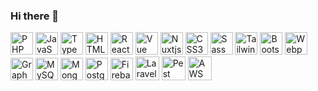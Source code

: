 ### Hi there 👋

<p align="left" dir="auto">
<a href="https://www.php.net/" rel="nofollow"><img src="https://raw.githubusercontent.com/danielcranney/readme-generator/main/public/icons/skills/php-colored.svg" width="36" height="36" alt="PHP" style="max-width: 100%;"></a>
<a href="https://developer.mozilla.org/en-US/docs/Web/JavaScript" rel="nofollow"><img src="https://raw.githubusercontent.com/danielcranney/readme-generator/main/public/icons/skills/javascript-colored.svg" width="36" height="36" alt="JavaScript" style="max-width: 100%;"></a>
<a href="https://www.typescriptlang.org/" rel="nofollow"><img src="https://raw.githubusercontent.com/danielcranney/readme-generator/main/public/icons/skills/typescript-colored.svg" width="36" height="36" alt="TypeScript" style="max-width: 100%;"></a>
<a href="https://developer.mozilla.org/en-US/docs/Glossary/HTML5" rel="nofollow"><img src="https://raw.githubusercontent.com/danielcranney/readme-generator/main/public/icons/skills/html5-colored.svg" width="36" height="36" alt="HTML5" style="max-width: 100%;"></a>
<a href="https://reactjs.org/" rel="nofollow"><img src="https://raw.githubusercontent.com/danielcranney/readme-generator/main/public/icons/skills/react-colored.svg" width="36" height="36" alt="React" style="max-width: 100%;"></a>
<a href="https://vuejs.org/" rel="nofollow"><img src="https://raw.githubusercontent.com/danielcranney/readme-generator/main/public/icons/skills/vuejs-colored.svg" width="36" height="36" alt="Vue" style="max-width: 100%;"></a>
<a href="https://nuxtjs.org/" rel="nofollow"><img src="https://raw.githubusercontent.com/danielcranney/readme-generator/main/public/icons/skills/nuxtjs-colored.svg" width="36" height="36" alt="Nuxtjs" style="max-width: 100%;"></a>
<a href="https://www.w3.org/TR/CSS/#css" rel="nofollow"><img src="https://raw.githubusercontent.com/danielcranney/readme-generator/main/public/icons/skills/css3-colored.svg" width="36" height="36" alt="CSS3" style="max-width: 100%;"></a>
<a href="https://sass-lang.com/" rel="nofollow"><img src="https://raw.githubusercontent.com/danielcranney/readme-generator/main/public/icons/skills/sass-colored.svg" width="36" height="36" alt="Sass" style="max-width: 100%;"></a>
<a href="https://tailwindcss.com/" rel="nofollow"><img src="https://raw.githubusercontent.com/danielcranney/readme-generator/main/public/icons/skills/tailwindcss-colored.svg" width="36" height="36" alt="TailwindCSS" style="max-width: 100%;"></a>
<a href="https://getbootstrap.com/" rel="nofollow"><img src="https://raw.githubusercontent.com/danielcranney/readme-generator/main/public/icons/skills/bootstrap-colored.svg" width="36" height="36" alt="Bootstrap" style="max-width: 100%;"></a>
<a href="https://webpack.js.org/" rel="nofollow"><img src="https://raw.githubusercontent.com/danielcranney/readme-generator/main/public/icons/skills/webpack-colored.svg" width="36" height="36" alt="Webpack" style="max-width: 100%;"></a>
<a href="https://graphql.org/" rel="nofollow"><img src="https://raw.githubusercontent.com/danielcranney/readme-generator/main/public/icons/skills/graphql-colored.svg" width="36" height="36" alt="GraphQL" style="max-width: 100%;"></a>
<a href="https://www.mysql.com/" rel="nofollow"><img src="https://raw.githubusercontent.com/danielcranney/readme-generator/main/public/icons/skills/mysql-colored.svg" width="36" height="36" alt="MySQL" style="max-width: 100%;"></a>
<a href="https://www.mongodb.com/" rel="nofollow"><img src="https://raw.githubusercontent.com/danielcranney/readme-generator/main/public/icons/skills/mongodb-colored.svg" width="36" height="36" alt="MongoDB" style="max-width: 100%;"></a>
<a href="https://www.postgresql.org/" rel="nofollow"><img src="https://raw.githubusercontent.com/danielcranney/readme-generator/main/public/icons/skills/postgresql-colored.svg" width="36" height="36" alt="PostgreSQL" style="max-width: 100%;"></a>
<a href="https://firebase.google.com/" rel="nofollow"><img src="https://raw.githubusercontent.com/danielcranney/readme-generator/main/public/icons/skills/firebase-colored.svg" width="36" height="36" alt="Firebase" style="max-width: 100%;"></a>
<a href="https://laravel.com/" rel="nofollow"><img src="https://github.com/laravel/art/raw/master/logo-mark/5%20svg/3%20rgb/1%20Full%20Color/laravel-mark-rgb-red.svg" width="38" height="38" alt="Laravel" style="max-width: 100%;"></a>
<a href="https://pestphp.com/" rel="nofollow"><img src="https://camo.githubusercontent.com/6234ffe2b5a729e91579883b5737df962b2bbca69866ffc34b845a23f92ee040/68747470733a2f2f706573747068702e636f6d2f7777772f6173736574732f6c6f676f2e737667" width="38" height="38" alt="Pest" data-canonical-src="https://pestphp.com/www/assets/logo.svg" style="max-width: 100%;"></a>
<a href="https://aws.amazon.com/" rel="nofollow"><img src="https://camo.githubusercontent.com/13386c184e020bff2d6820d86efd57ac141265d9d3ab56080b282ce6bbbbcab6/68747470733a2f2f6c61726163617374732e636f6d2f696d616765732f746f706963732f69636f6e732f6177732d6c6f676f2e737667" width="38" height="38" alt="AWS" data-canonical-src="https://laracasts.com/images/topics/icons/aws-logo.svg" style="max-width: 100%;"></a>
</p>
<!--
**htetkhine/htetkhine** is a ✨ _special_ ✨ repository because its `README.md` (this file) appears on your GitHub profile.

Here are some ideas to get you started:

- 🔭 I’m currently working on ...
- 🌱 I’m currently learning ...
- 👯 I’m looking to collaborate on ...
- 🤔 I’m looking for help with ...
- 💬 Ask me about ...
- 📫 How to reach me: ...
- 😄 Pronouns: ...
- ⚡ Fun fact: ...
-->
